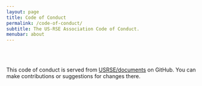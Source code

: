 ```yaml
---
layout: page
title: Code of Conduct
permalink: /code-of-conduct/
subtitle: The US-RSE Association Code of Conduct.
menubar: about
---
```


<div id="code-of-conduct" style="display:none"></div>

<br><br>

<p>This code of conduct is served from <a href="https://github.com/USRSE/documents/blob/master/code-of-conduct.md" target="_blank">USRSE/documents</a> on GitHub. You can
make contributions or suggestions for changes there.

<script src="https://cdnjs.cloudflare.com/ajax/libs/jquery/2.1.4/jquery.min.js"></script>
<script src="{{ site.baseurl }}/assets/js/showdown.min.js"></script>

<script>
$(document).ready(function(){

    url = "https://raw.githubusercontent.com/USRSE/documents/master/code-of-conduct.md"
    $.get(url, function(data) {

        var converter = new showdown.Converter(),
                 html = converter.makeHtml(data);

        $('#code-of-conduct').html(html)
        $('#code-of-conduct').show();
    });

});
</script>
